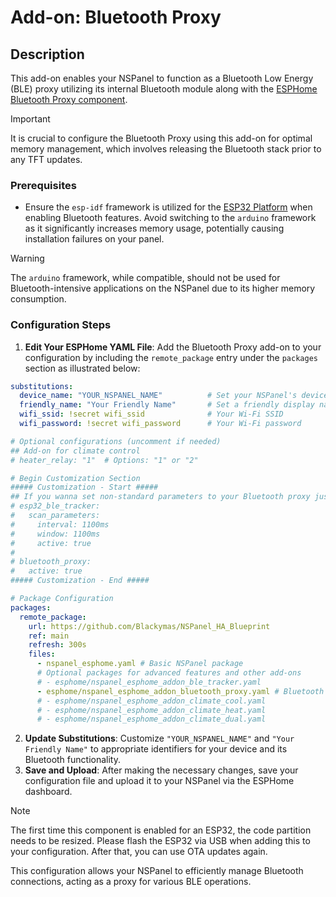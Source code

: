 # Add-on: Bluetooth Proxy

## Description
This add-on enables your NSPanel to function as a Bluetooth Low Energy (BLE) proxy utilizing its internal Bluetooth module
along with the [ESPHome Bluetooth Proxy component](https://esphome.io/components/bluetooth_proxy.html).

> [!IMPORTANT]
> It is crucial to configure the Bluetooth Proxy using this add-on for optimal memory management, which involves releasing the Bluetooth stack prior to any TFT updates.

### Prerequisites
- Ensure the `esp-idf` framework is utilized for the [ESP32 Platform](customization.md#framework-esp-idf) when enabling Bluetooth features.
Avoid switching to the `arduino` framework as it significantly increases memory usage, potentially causing installation failures on your panel.

> [!WARNING]
> The `arduino` framework, while compatible, should not be used for Bluetooth-intensive applications on the NSPanel due to its higher memory consumption.

### Configuration Steps
1. **Edit Your ESPHome YAML File**: Add the Bluetooth Proxy add-on to your configuration by including the `remote_package` entry under the `packages` section as illustrated below:
```yaml
substitutions:
  device_name: "YOUR_NSPANEL_NAME"          # Set your NSPanel's device name
  friendly_name: "Your Friendly Name"       # Set a friendly display name
  wifi_ssid: !secret wifi_ssid              # Your Wi-Fi SSID
  wifi_password: !secret wifi_password      # Your Wi-Fi password

# Optional configurations (uncomment if needed)
## Add-on for climate control
# heater_relay: "1"  # Options: "1" or "2"

# Begin Customization Section
##### Customization - Start #####
## If you wanna set non-standard parameters to your Bluetooth proxy just add like this:
# esp32_ble_tracker:
#   scan_parameters:
#     interval: 1100ms
#     window: 1100ms
#     active: true
#
# bluetooth_proxy:
#   active: true
##### Customization - End #####

# Package Configuration
packages:
  remote_package:
    url: https://github.com/Blackymas/NSPanel_HA_Blueprint
    ref: main
    refresh: 300s
    files:
      - nspanel_esphome.yaml # Basic NSPanel package
      # Optional packages for advanced features and other add-ons
      # - esphome/nspanel_esphome_addon_ble_tracker.yaml
      - esphome/nspanel_esphome_addon_bluetooth_proxy.yaml # Bluetooth Proxy add-on package
      # - esphome/nspanel_esphome_addon_climate_cool.yaml
      # - esphome/nspanel_esphome_addon_climate_heat.yaml
      # - esphome/nspanel_esphome_addon_climate_dual.yaml
```
2. **Update Substitutions**: Customize `"YOUR_NSPANEL_NAME"` and `"Your Friendly Name"` to appropriate identifiers for your device and its Bluetooth functionality.
3. **Save and Upload**: After making the necessary changes, save your configuration file and upload it to your NSPanel via the ESPHome dashboard.
> [!NOTE]
> The first time this component is enabled for an ESP32, the code partition needs to be resized.
> Please flash the ESP32 via USB when adding this to your configuration. After that, you can use OTA updates again.

This configuration allows your NSPanel to efficiently manage Bluetooth connections, acting as a proxy for various BLE operations.

